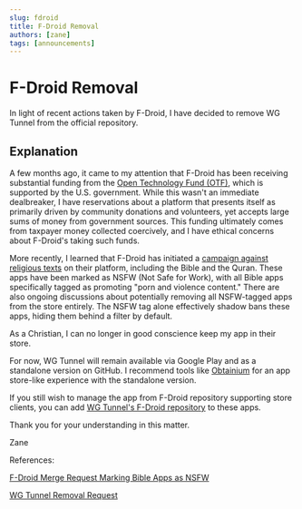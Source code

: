 ```yaml
---
slug: fdroid
title: F-Droid Removal
authors: [zane]
tags: [announcements]
---
```


# F-Droid Removal

In light of recent actions taken by F-Droid, I have decided to remove WG Tunnel from the official repository.

## Explanation

A few months ago, it came to my attention that F-Droid has been receiving substantial funding from the [Open Technology Fund (OTF)](https://www.opentech.fund/), which is supported by the U.S. government. While this wasn't an immediate dealbreaker, I have reservations about a platform that presents itself as primarily driven by community donations and volunteers, yet accepts large sums of money from government sources. This funding ultimately comes from taxpayer money collected coercively, and I have ethical concerns about F-Droid's taking such funds.

More recently, I learned that F-Droid has initiated a [campaign against religious texts](https://x.com/LundukeJournal/status/1979929701423477156) on their platform, including the Bible and the Quran. These apps have been marked as NSFW (Not Safe for Work), with all Bible apps specifically tagged as promoting "porn and violence content." There are also ongoing discussions about potentially removing all NSFW-tagged apps from the store entirely. The NSFW tag alone effectively shadow bans these apps, hiding them behind a filter by default.

As a Christian, I can no longer in good conscience keep my app in their store.

For now, WG Tunnel will remain available via Google Play and as a standalone version on GitHub. I recommend tools like [Obtainium](https://obtainium.imranr.dev/) for an app store-like experience with the standalone version.

If you still wish to manage the app from F-Droid repository supporting store clients, you can add [WG Tunnel's F-Droid repository](https://github.com/wgtunnel/fdroid) to these apps.

Thank you for your understanding in this matter.

Zane

References:

[F-Droid Merge Request Marking Bible Apps as NSFW](https://gitlab.com/fdroid/fdroiddata/-/merge_requests/27861)

[WG Tunnel Removal Request](https://gitlab.com/fdroid/fdroiddata/-/issues/3665)